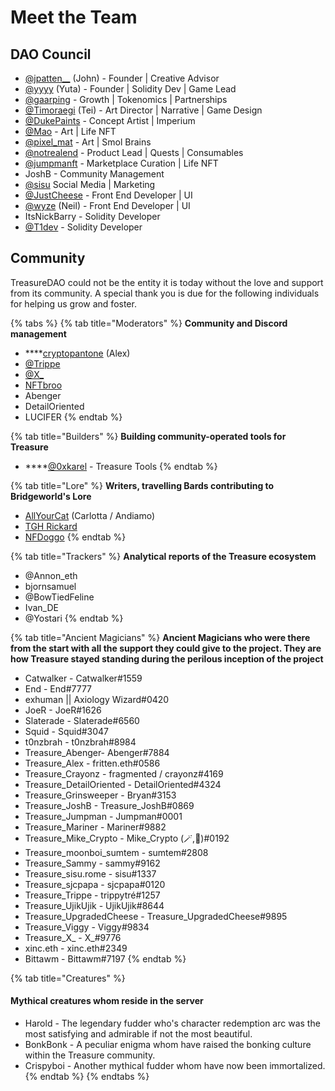 # Meet the Team

## DAO Council

* [@jpatten\_\_](https://twitter.com/jpatten\_\_) (John) - Founder | Creative Advisor
* [@yyyy](ttps://twitter.com/0xyyyy) (Yuta) - Founder | Solidity Dev | Game Lead
* [@gaarping](https://twitter.com/\_gaarping) - Growth | Tokenomics | Partnerships
* [@Timoraegi](https://twitter.com/Timoraegi) (Tei) - Art Director | Narrative | Game Design
* [@DukePaints](https://twitter.com/DukePaints) - Concept Artist | Imperium
* [@Mao](https://twitter.com/Mezereth) - Art | Life NFT
* [@pixel\_mat](https://twitter.com/pixel\_mat) - Art | Smol Brains
* [@notrealend](https://twitter.com/notrealend) - Product Lead | Quests | Consumables
* [@jumpmanft](https://twitter.com/jumpmanft) - Marketplace Curation | Life NFT
* JoshB - Community Management
* [@sisu](https://twitter.com/sisukasgod) Social Media | Marketing
* [@JustCheese](https://twitter.com/jc\_1917) - Front End Developer | UI
* [@wyze](https://twitter.com/wyze) (Neil) - Front End Developer | UI
* ItsNickBarry - Solidity Developer
* [@T1dev](https://twitter.com/pr0zy) - Solidity Developer

## Community

TreasureDAO could not be the entity it is today without the love and support from its community. A special thank you is due for the following individuals for helping us grow and foster.&#x20;

{% tabs %}
{% tab title="Moderators" %}
**Community and Discord management**

* ****[cryptopantone](https://twitter.com/cryptopantone) (Alex)
* [@Trippe](https://twitter.com/TrippyCoin)&#x20;
* [@X\_](https://twitter.com/cxf\_0886)&#x20;
* [NFTbroo](https://twitter.com/cryptonftbroo)
* Abenger
* DetailOriented
* LUCIFER
{% endtab %}

{% tab title="Builders" %}
**Building community-operated tools for Treasure**&#x20;

* ****[@0xkarel](https://twitter.com/0xkarel) - Treasure Tools
{% endtab %}

{% tab title="Lore" %}
**Writers, travelling Bards contributing to Bridgeworld's Lore**

* [AllYourCat](https://twitter.com/AllYourCat) (Carlotta / Andiamo)
* [TGH Rickard](https://twitter.com/thegolden\_horde)
* [NFDoggo](https://twitter.com/kc\_morrissey)
{% endtab %}

{% tab title="Trackers" %}
**Analytical reports of the Treasure ecosystem**

* @Annon\_eth
* bjornsamuel
* @BowTiedFeline
* Ivan\_DE
* @Yostari
{% endtab %}

{% tab title="Ancient Magicians" %}
**Ancient Magicians who were there from the start with all the support they could give to the project. They are how Treasure stayed standing during the perilous inception of the project**

* Catwalker - Catwalker#1559
* End - End#7777
* exhuman || Axiology Wizard#0420
* JoeR - JoeR#1626
* Slaterade - Slaterade#6560
* Squid - Squid#3047
* t0nzbrah - t0nzbrah#8984
* Treasure\_Abenger- Abenger#7884
* Treasure\_Alex - fritten.eth#0586
* Treasure\_Crayonz - fragmented / crayonz#4169
* Treasure\_DetailOriented - DetailOriented#4324
* Treasure\_Grinsweeper - Bryan#3153
* Treasure\_JoshB - Treasure\_JoshB#0869
* Treasure\_Jumpman - Jumpman#0001
* Treasure\_Mariner - Mariner#9882
* Treasure\_Mike\_Crypto - Mike\_Crypto (🪄,🧠)#0192
* Treasure\_moonboi\_sumtem - sumtem#2808
* Treasure\_Sammy - sammy#9162
* Treasure\_sisu.rome - sisu#1337
* Treasure\_sjcpapa - sjcpapa#0120
* Treasure\_Trippe - trippytré#1257
* Treasure\_UjikUjik - UjikUjik#8644
* Treasure\_UpgradedCheese - Treasure\_UpgradedCheese#9895
* Treasure\_Viggy - Viggy#9834
* Treasure\_X\_ - X\_#9776
* xinc.eth - xinc.eth#2349
* Bittawm - Bittawm#7197
{% endtab %}

{% tab title="Creatures" %}
#### Mythical creatures whom reside in the server

* Harold - The legendary fudder who's character redemption arc was the most satisfying and admirable if not the most beautiful.
* BonkBonk - A peculiar enigma whom have raised the bonking culture within the Treasure community.
* Crispyboi - Another mythical fudder whom have now been immortalized.
{% endtab %}
{% endtabs %}

